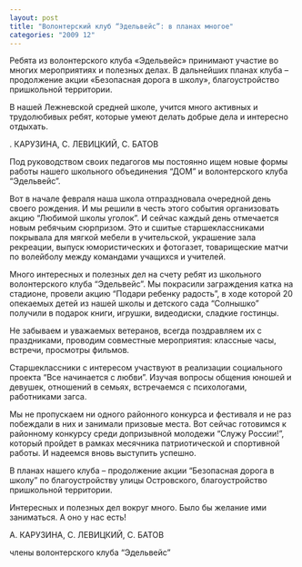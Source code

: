 ```yaml
---
layout: post
title: "Волонтерский клуб “Эдельвейс”: в планах многое"
categories: "2009 12"
---
```


Ребята из волонтерского клуба «Эдельвейс» принимают участие во многих мероприятиях и полезных делах. В дальнейших планах клуба – продолжение акции «Безопасная дорога в школу», благоустройство пришкольной территории.

В нашей Лежневской средней школе, учится много активных и трудолюбивых ребят, которые умеют делать добрые дела и интересно отдыхать.

. КАРУЗИНА, С. ЛЕВИЦКИЙ, С. БАТОВ

Под руководством своих педагогов мы постоянно ищем новые формы работы нашего школьного объединения “ДОМ” и волонтерского клуба “Эдельвейс”.

Вот в начале февраля наша школа отпраздновала очередной день своего рождения. И мы решили в честь этого события организовать акцию “Любимой школы уголок”. И сейчас каждый день отмечается новым ребячьим сюрпризом. Это и сшитые старшеклассниками покрывала для мягкой мебели в учительской, украшение зала рекреации, выпуск юмористических и фотогазет, товарищеские матчи по волейболу между командами учащихся и учителей.

Много интересных и полезных дел на счету ребят из школьного волонтерского клуба “Эдельвейс”. Мы покрасили заграждения катка на стадионе, провели акцию “Подари ребенку радость”, в ходе которой 20 опекаемых детей из нашей школы и детского сада “Солнышко” получили в подарок книги, игрушки, видеодиски, сладкие гостинцы.

Не забываем и уважаемых ветеранов, всегда поздравляем их с праздниками, проводим совместные мероприятия: классные часы, встречи, просмотры фильмов.

Старшеклассники с интересом участвуют в реализации социального проекта “Все начинается с любви”. Изучая вопросы общения юношей и девушек, отношений в семьях, встречаемся с психологами, работниками загса.

Мы не пропускаем ни одного районного конкурса и фестиваля и не раз побеждали в них и занимали призовые места. Вот сейчас готовимся к районному конкурсу среди допризывной молодежи “Служу России!”, который пройдет в рамках месячника патриотической и спортивной работы. И надеемся вновь выступить успешно.

В планах нашего клуба – продолжение акции “Безопасная дорога в школу” по благоустройству улицы Островского, благоустройство пришкольной территории.

Интересных и полезных дел вокруг много. Было бы желание ими заниматься. А оно у нас есть!

А. КАРУЗИНА, С. ЛЕВИЦКИЙ, С. БАТОВ

члены волонтерского клуба “Эдельвейс”


